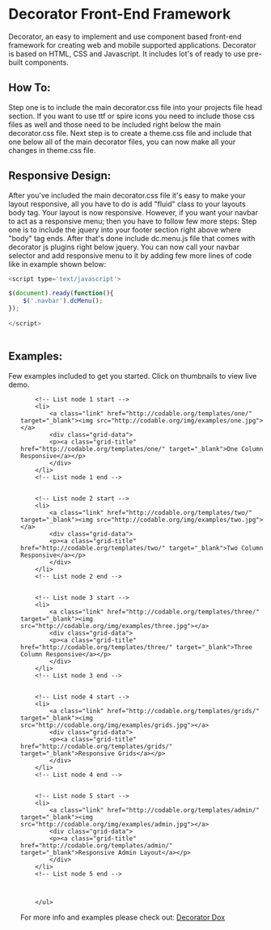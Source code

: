 Decorator Front-End Framework
==========

Decorator, an easy to implement and use component based front-end framework for creating web and mobile supported applications. 
Decorator is based on HTML, CSS and Javascript. It includes lot's of ready to use pre-built components. 

How To:
-------

Step one is to include the main decorator.css file into your projects file head section. If you want to use ttf or spire icons you need to include those css files as well and those need to be included right below the main decorator.css file. Next step is to create a theme.css file and include that one below all of the main decorator files, you can now make all your changes in theme.css file.

Responsive Design:
------------------

After you've included the main decorator.css file it's easy to make your layout responsive, all you have to do is add "fluid" class to your layouts body tag. Your layout is now responsive. However, if you want your navbar to act as a responsive menu; then you have to follow few more steps: Step one is to include the jquery into your footer section right above where "body" tag ends. After that's done include dc.menu.js file that comes with decorator js plugins right below jquery. You can now call your navbar selector and add responsive menu to it by adding few more lines of code like in example shown below:

```javascript
<script type='text/javascript'>

$(document).ready(function(){
    $('.navbar').dcMenu();
});
  	
</script>
  	
````
Examples:
----------
Few examples included to get you started. Click on thumbnails to view live demo.

<ul class="media-grid-wide grid3">
			
		<!-- List node 1 start -->
		<li>
		    <a class="link" href="http://codable.org/templates/one/" target="_blank"><img src="http://codable.org/img/examples/one.jpg"></a>
		    <div class="grid-data">
			<p><a class="grid-title" href="http://codable.org/templates/one/" target="_blank">One Column Responsive</a></p>
			</div>
		</li>
		<!-- List node 1 end -->	

			
		<!-- List node 2 start -->
		<li>
		    <a class="link" href="http://codable.org/templates/two/" target="_blank"><img src="http://codable.org/img/examples/two.jpg"></a>
		    <div class="grid-data">
			<p><a class="grid-title" href="http://codable.org/templates/two/" target="_blank">Two Column Responsive</a></p>
			</div>
		</li>
		<!-- List node 2 end -->	

			
		<!-- List node 3 start -->
		<li>
		    <a class="link" href="http://codable.org/templates/three/" target="_blank"><img src="http://codable.org/img/examples/three.jpg"></a>
		    <div class="grid-data">
			<p><a class="grid-title" href="http://codable.org/templates/three/" target="_blank">Three Column Responsive</a></p>
			</div>
		</li>
		<!-- List node 3 end -->	

			
		<!-- List node 4 start -->
		<li>
		    <a class="link" href="http://codable.org/templates/grids/" target="_blank"><img src="http://codable.org/img/examples/grids.jpg"></a>
		    <div class="grid-data">
			<p><a class="grid-title" href="http://codable.org/templates/grids/" target="_blank">Responsive Grids</a></p>
			</div>
		</li>
		<!-- List node 4 end -->	

			
		<!-- List node 5 start -->
		<li>
		    <a class="link" href="http://codable.org/templates/admin/" target="_blank"><img src="http://codable.org/img/examples/admin.jpg"></a>
		    <div class="grid-data">
			<p><a class="grid-title" href="http://codable.org/templates/admin/" target="_blank">Responsive Admin Layout</a></p>
			</div>
		</li>
		<!-- List node 5 end -->	


		   
		</ul>



For more info and examples please check out: [Decorator Dox](http://decorator.codable.org/getit) 

